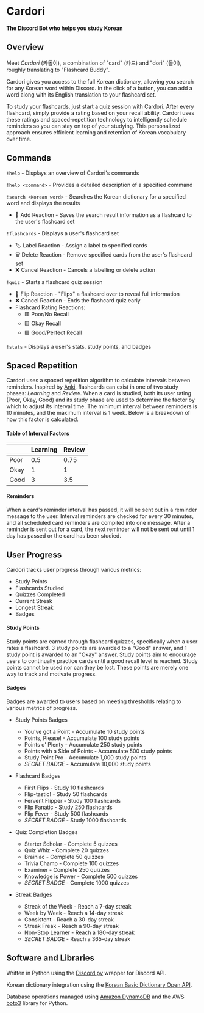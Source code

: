 # Cardori
**The Discord Bot who helps you study Korean**

## Overview
Meet *Cardori* (카돌이), a combination of "card" (카드) and "dori" (돌이), roughly translating to "Flashcard Buddy".

Cardori gives you access to the full Korean dictionary, allowing you search for any Korean word within Discord. 
In the click of a button, you can add a word along with its English translation to your flashcard set. 

To study your flashcards, just start a quiz session with Cardori. 
After every flashcard, simply provide a rating based on your recall ability.
Cardori uses these ratings and spaced-repetition technology to intelligently schedule reminders so you can stay on top of your studying.
This personalized approach ensures efficient learning and retention of Korean vocabulary over time.

## Commands

`!help` - Displays an overview of Cardori's commands

`!help <command>` - Provides a detailed description of a specified command

`!search <Korean word>` - Searches the Korean dictionary for a specified word and displays the results
* 📝 Add Reaction - Saves the search result information as a flashcard to the user's flashcard set

`!flashcards` - Displays a user's flashcard set
* 🏷️ Label Reaction - Assign a label to specified cards
* 🗑️ Delete Reaction - Remove specified cards from the user's flashcard set
* ❌ Cancel Reaction -  Cancels a labelling or delete action

`!quiz` - Starts a flashcard quiz session
* 🔄 Flip Reaction - "Flips" a flashcard over to reveal full information
* ❌ Cancel Reaction -  Ends the flashcard quiz early
* Flashcard Rating Reactions:
  * 🟥 Poor/No Recall
  * 🟨 Okay Recall
  * 🟩 Good/Perfect Recall

`!stats` - Displays a user's stats, study points, and badges

## Spaced Repetition

Cardori uses a spaced repetition algorithm to calculate intervals between reminders. Inspired by [Anki](https://apps.ankiweb.net/), flashcards can exist in one of two study phases: *Learning* and *Review*. When a card is studied, both its user rating (Poor, Okay, Good) and its study phase are used to determine the factor by which to adjust its interval time. The minimum interval between reminders is 10 minutes, and the maximum interval is 1 week. Below is a breakdown of how this factor is calculated.

#### Table of Interval Factors

|      | Learning | Review |
|------|----------|--------|
| Poor | 0.5      | 0.75   |
| Okay | 1        | 1      |
| Good | 3        | 3.5    |

#### Reminders

When a card's reminder interval has passed, it will be sent out in a reminder message to the user.
Interval reminders are checked for every 30 minutes, and all scheduled card reminders are compiled into one message.
After a reminder is sent out for a card, the next reminder will not be sent out until 1 day has passed or the card has been studied.

## User Progress

Cardori tracks user progress through various metrics:
* Study Points
* Flashcards Studied
* Quizzes Completed
* Current Streak
* Longest Streak
* Badges

#### Study Points

Study points are earned through flashcard quizzes, specifically when a user rates a flashcard. 3 study points are awarded to a "Good" answer, and 1 study point is awarded to an "Okay" answer. Study points aim to encourage users to continually practice cards until a good recall level is reached. Study points cannot be used nor can they be lost. These points are merely one way to track and motivate progress.

#### Badges

Badges are awarded to users based on meeting thresholds relating to various metrics of progress. 

* Study Points Badges
	* You've got a Point - Accumulate 10 study points
 	* Points, Please! - Accumulate 100 study points
  * Points o' Plenty - Accumulate 250 study points
  * Points with a Side of Points - Accumulate 500 study points
  * Study Point Pro - Accumulate 1,000 study points
  * *SECRET BADGE* - Accumulate 10,000 study points

* Flashcard Badges
	* First Flips - Study 10 flashcards
 	* Flip-tastic! - Study 50 flashcards
  * Fervent Flipper - Study 100 flashcards
  * Flip Fanatic - Study 250 flashcards
  * Flip Fever - Study 500 flashcards
  * *SECRET BADGE* - Study 1000 flashcards
 
* Quiz Completion Badges
	* Starter Scholar - Complete 5 quizzes
 	* Quiz Whiz - Complete 20 quizzes
  * Brainiac - Complete 50 quizzes
  * Trivia Champ - Complete 100 quizzes
  * Examiner - Complete 250 quizzes
  * Knowledge is Power - Complete 500 quizzes
  * *SECRET BADGE* - Complete 1000 quizzes

* Streak Badges
	* Streak of the Week - Reach a 7-day streak
 	* Week by Week - Reach a 14-day streak
  * Consistent - Reach a 30-day streak
  * Streak Freak - Reach a 90-day streak
  * Non-Stop Learner - Reach a 180-day streak
  * *SECRET BADGE* - Reach a 365-day streak
   
## Software and Libraries

Written in Python using the [Discord.py](https://discordpy.readthedocs.io/en/latest/index.html#) wrapper for Discord API.

Korean dictionary integration using the [Korean Basic Dictionary Open API](https://krdict.korean.go.kr/openApi/openApiInfo).

Database operations managed using [Amazon DynamoDB](https://aws.amazon.com/dynamodb/) and the AWS [boto3](https://boto3.amazonaws.com/v1/documentation/api/latest/index.html) library for Python.

